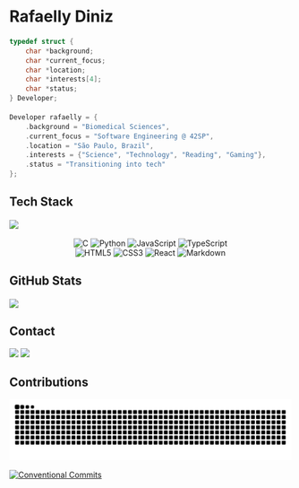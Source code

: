 # Rafaelly Diniz

```c
typedef struct {
    char *background;
    char *current_focus;
    char *location;
    char *interests[4];
    char *status;
} Developer;

Developer rafaelly = {
    .background = "Biomedical Sciences",
    .current_focus = "Software Engineering @ 42SP",
    .location = "São Paulo, Brazil",
    .interests = {"Science", "Technology", "Reading", "Gaming"},
    .status = "Transitioning into tech"
};
```

## Tech Stack

<div>
    <a href="https://github.com/devrafaelly" target="_blank">
        <img height=250 align="center" src="https://github-readme-stats.vercel.app/api/top-langs?username=devrafaelly&layout=donut&langs_count=8&card_width=400&theme=transparent&hide_title=true&hide_border=true&icon_color=785ef0&text_color=ffb000&ring_color=ffb000" />
    </a>
</div>

<br>

<div align="center">
    <img alt="C" src="https://img.shields.io/badge/C-00599C?style=for-the-badge&logo=c&logoColor=white">
    <img alt="Python" src="https://img.shields.io/badge/Python-FFD43B?style=for-the-badge&logo=python&logoColor=blue">
    <img alt="JavaScript" src="https://img.shields.io/badge/JavaScript-323330?style=for-the-badge&logo=javascript&logoColor=F7DF1E">
    <img alt="TypeScript" src="https://img.shields.io/badge/TypeScript-007ACC?style=for-the-badge&logo=typescript&logoColor=white">
    <br>
    <img alt="HTML5" src="https://img.shields.io/badge/HTML5-E34F26?style=for-the-badge&logo=html5&logoColor=white">
    <img alt="CSS3" src="https://img.shields.io/badge/CSS3-1572B6?style=for-the-badge&logo=css3&logoColor=white">
    <img alt="React" src="https://img.shields.io/badge/React-20232A?style=for-the-badge&logo=react&logoColor=61DAFB">
    <img alt="Markdown" src="https://img.shields.io/badge/Markdown-000000?style=for-the-badge&logo=markdown&logoColor=white">
</div>

## GitHub Stats

<div>
    <a href="https://github.com/devrafaelly/github-readme-stats" target="_blank">
        <img height=200 align="center" src="https://github-readme-stats.vercel.app/api?username=devrafaelly&show_icons=true&theme=transparent&hide_title=true&hide_border=true&icon_color=785ef0&text_color=ffb000&ring_color=ffb000&rank_icon=github" />
    </a>
</div>

## Contact

<div> 
  <a href="mailto:rafaellypoliveira@gmail.com" target="_blank"><img src="https://img.shields.io/badge/email-000?style=for-the-badge&logo=gmail"></a>
  <a href="https://www.linkedin.com/in/rafaellyoliveira/" target="_blank"><img src="https://img.shields.io/badge/LinkedIn-000?style=for-the-badge&logo=linkedin&logoColor=0E76A8"></a> 
</div>

## Contributions

![Snake animation](https://github.com/devrafaelly/devrafaelly/blob/output/github-contribution-grid-snake.svg)

[![Conventional Commits](https://img.shields.io/badge/Conventional%20Commits-1.0.0-%23FE5196?logo=conventionalcommits&logoColor=white)](https://conventionalcommits.org)
